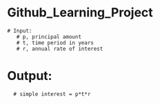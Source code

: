 # Github_Learning_Project

    # Input:
       # p, principal amount
       # t, time period in years
       # r, annual rate of interest
   # Output:
      # simple interest = p*t*r
